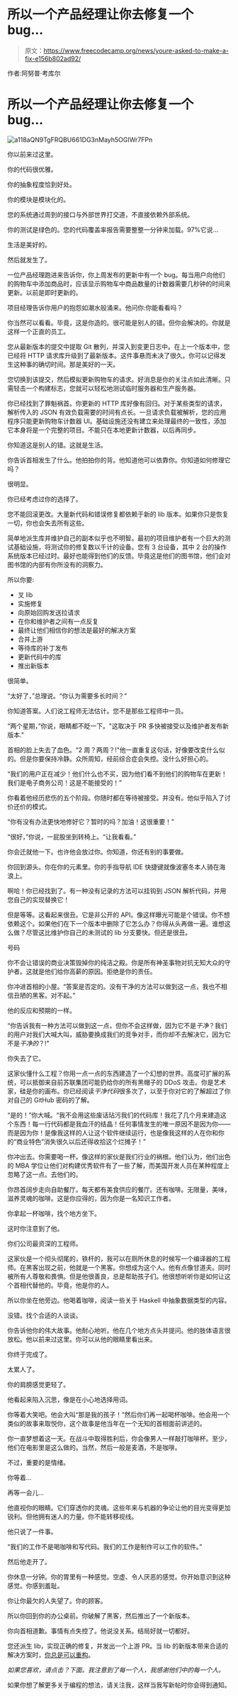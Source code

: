 # 所以一个产品经理让你去修复一个 bug…

> 原文：<https://www.freecodecamp.org/news/youre-asked-to-make-a-fix-e156b802ad92/>

作者:阿努普·考库尔

# 所以一个产品经理让你去修复一个 bug…

![a118aQN9TgFRQBU661DG3nMayh5OGIWr7FPn](img/c38d8ce32ec78ddb164ea9a5a261c5d7.png)

你以前来过这里。

你的代码很优雅。

你的抽象程度恰到好处。

你的模块是模块化的。

您的系统通过周到的接口与外部世界打交道，不直接依赖外部系统。

你的测试是绿色的。您的代码覆盖率报告需要整整一分钟来加载。97%它说…

生活是美好的。

然后就发生了。

一位产品经理跑进来告诉你，你上周发布的更新中有一个 bug。每当用户向他们的购物车中添加商品时，应该显示购物车中商品数量的计数器需要几秒钟的时间来更新。以前是即时更新的。

项目经理告诉你用户的抱怨如潮水般涌来。他问你:你能看看吗？

你当然可以看看。毕竟，这是你造的。很可能是别人的错。但你会解决的。你就是这样一个正直的员工。

您从最新版本的提交中提取 Git 散列，并深入到变更日志中。在上一个版本中，您已经将 HTTP 请求库升级到了最新版本。这件事悬而未决了很久。你可以记得发生这种事的确切时间。那是美好的一天。

您切换到该提交，然后模拟更新购物车的请求。好消息是你的关注点如此清晰。只需轻击一个构建标志，您就可以轻松地测试临时服务器和生产服务器。

你已经找到了罪魁祸首。你更新的 HTTP 库好像有回归。对于某些类型的请求，解析传入的 JSON 有效负载需要的时间有点长。一旦请求负载被解析，您的应用程序只能更新购物车计数器 UI。基础设施还没有建立来处理最终的一致性，添加它本身将是一个完整的项目。不能只在本地更新计数器，以后再同步。

你知道这是别人的错。这就是生活。

你告诉首相发生了什么。他拍拍你的背。他知道他可以依靠你。你知道如何修理它吗？

很明显。

你已经考虑过你的选择了。

您不能回滚更改。大量新代码和错误修复都依赖于新的 lib 版本。如果你只是恢复一切，你也会失去所有这些。

简单地派生库并维护自己的副本似乎也不明智。最初的项目维护者有一个巨大的测试基础设施，将测试你的修复数以千计的设备。您有 3 台设备，其中 2 台的操作系统版本已经过时。最好也能得到他们的反馈。毕竟这是他们的图书馆，他们会对图书馆的内部有你所没有的洞察力。

所以你要:

*   叉 lib
*   实施修复
*   向原始回购发送拉请求
*   在你和维护者之间有一点反复
*   最终让他们相信你的想法是最好的解决方案
*   合并上游
*   等待库的补丁发布
*   更新代码中的库
*   推出新版本

很简单。

“太好了，”总理说。“你认为需要多长时间？”

你知道答案。人们说工程师无法估计。您不是那些工程师中一员。

“两个星期，”你说，眼睛都不眨一下。"这取决于 PR 多快被接受以及维护者发布新版本."

首相的脸上失去了血色。“2 周？两周？!"他一直重复这句话，好像要改变什么似的。但是你要保持冷静。众所周知，经前综合症会失控。没什么好担心的。

“我们的用户正在减少！他们什么也不买，因为他们看不到他们的购物车在更新！我们是电子商务公司！这是不能接受的！”

你看着他经历悲伤的五个阶段。你随时都在等待被接受。并没有。他似乎陷入了讨价还价的模式。

“你有没有办法更快地修好它？暂时的吗？加油！这很重要！”

“很好，”你说，一屁股坐到转椅上。“让我看看。”

你会迁就他一下。也许他会放过你。你知道，你还有别的事要做。

你回到源头。你在你的元素里。你的手指导航 IDE 快捷键就像波塞冬本人骑在海浪上。

啊哈！你已经找到了。有一种没有记录的方法可以挂钩到 JSON 解析代码，并用您自己的实现替换它！

但是等等。这看起来很丑。它是非公开的 API。像这样曝光可能是个错误。你不想依赖这个。如果他们在下一个版本中删除了它怎么办？你得从头再做一遍。谁想这么做？尽管这比维护你自己的未测试的 lib 分支要快。但还是很丑。

号码

你不会让错误的商业决策毁掉你的纯洁之殿。你是所有神圣事物对抗无知大众的守护者。这就是他们给你高薪的原因。拒绝是你的责任。

你冲进首相的小屋。“答案是否定的。没有干净的方法可以做到这一点，我也不相信丑陋的黑客。对不起。”

他的反应和预期的一样。

“你告诉我有一种方法可以做到这一点，但你不会这样做，因为它不是*干净*？我们的用户对我们大喊大叫，威胁要换成我们的竞争对手，而你却不去解决它，因为它不是*干净的*？!"

你失去了它。

这家伙懂什么工程？你用一点一点的东西建造了一个幻想的世界。高度可扩展的系统，可以抵御来自前苏联集团可能扔给你的所有黑帽子的 DDoS 攻击。你是艺术家，硅是你的画布。你已经阅读*干净代码*很多次了，以至于你对它的了解超过了你对自己的 GitHub 密码的了解。

“是的！”你大喊。“我不会用这些废话玷污我们的代码库！我花了几个月来建造这个东西！每一行代码都是我血汗的结晶！任何事情发生的唯一原因不是因为你——而是因为你！是像我这样的人让这个软件继续运行，也是像我这样的人在你和你的“商业特色”消失很久以后还得收拾这个烂摊子！”

你冲出去。你需要喝一杯。像这样的家伙是我们行业的祸根。他们认为，他们出色的 MBA 学位让他们对构建优秀软件有了一些了解，而美国开发人员在某种程度上忽略了这一点。去他们的。

你昂首阔步走向自助餐厅。每天都有美食供应的餐厅。还有咖啡。无限量，美味，滋养灵魂的咖啡。这是你应得的，因为你是一名知识工作者。

你拿起一杯咖啡，找个地方坐下。

这时你注意到了他。

你们公司最资深的工程师。

这家伙是一个彻头彻尾的，铁杆的，我可以在厕所休息的时候写一个编译器的工程师。在黑客出现之前，他就是一个黑客。你想成为这个人。他有点像甘道夫。同时被所有人尊敬和畏惧。但是他很善良，总是帮助孩子们。他很想听听你是如何让这个首相代替他的。毕竟，他是你的人。

所以你坐在他旁边。他喝着咖啡，阅读一些关于 Haskell 中抽象数据类型的内容。

没错。找个合适的人谈谈。

你告诉他你的伟大故事。他耐心地听。他在几个地方点头并提问。他的肢体语言很放松。他以前来过这里。你可以从他的眼睛里看出来。

你终于完成了。

太累人了。

你的肩膀感觉更轻了。

他看起来陷入沉思，像是在小心地选择用词。

你等着大笑吧。他会大叫“那是我的孩子！”然后你们再一起喝杯咖啡。他会用一个类似的故事来取悦你，这个故事是他当年在一个无知的首相面前讲述的。

你一直梦想着这一天。在战斗中取得胜利后，你会像男人一样敲打咖啡杯。至少，他们在电影里是这么做的。当然，然后一般是麦酒，不是咖啡。

不过，重要的是情绪。

你等着…

再等一会儿…

他直视你的眼睛。它们穿透你的灵魂。这些年来与机器的争论让他的目光变得更加锐利。但他拥有迷人的力量。你不能转移视线。

他只说了一件事。

“我们的工作不是喝咖啡和写代码。我们的工作是制作可以工作的软件。”

然后他走开了。

你休息一分钟。你的胃里有一种感觉。空虚、令人厌恶的感觉。你开始意识到这种感觉。你感到羞耻。

你让你最欠的人失望了。你的顾客。

所以你回到你的办公桌前。你破解了黑客，然后推出了一个新版本。

你向首相道歉。事情有点失控了。他说没关系。结局好就一切都好。

您还派生 lib，实现正确的修复，并发出一个上游 PR。当 lib 的新版本带来合适的解决方案时，[你总是可以重构](https://medium.com/@anupcowkur/leave-it-a-little-better-than-you-found-it-isnt-good-enough-652d4be673cb#.taxjttayy)。

*如果您喜欢，请点击？下面。我注意到了每一个人，我感谢他们中的每一个人。*

如果你想了解更多关于编程的想法，请关注我，这样当我写新帖时你会得到通知。